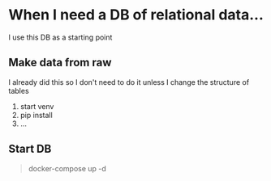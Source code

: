 # When I need a DB of relational data...
I use this DB as a starting point

## Make data from raw
I already did this so I don't need to do it unless I change the structure of tables

1. start venv
2. pip install
3. ...

## Start DB
> docker-compose up -d
